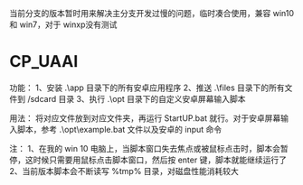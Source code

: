 当前分支的版本暂时用来解决主分支开发过慢的问题，临时凑合使用，兼容 win10 和 win7，对于 winxp没有测试

# CP_UAAI
功能：
	1、安装 .\app 目录下的所有安卓应用程序
	2、推送 .\files 目录下的所有文件到 /sdcard 目录
	3、执行 .\opt 目录下的自定义安卓屏幕输入脚本
	
用法：
	将对应文件放到对应文件夹，再运行 StartUP.bat 就行。对于安卓屏幕输入脚本，参考 .\opt\example.bat 文件以及安卓的 input 命令
	
注：
	1、在我的 win 10 电脑上，当脚本窗口失去焦点或被鼠标点击时，脚本会暂停，这时候只需要用鼠标点击脚本窗口，然后按 enter 键，脚本就能继续运行了
	2、当前版本脚本会不断读写 %tmp% 目录，对磁盘性能消耗较大